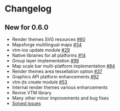 # Changelog

## New for 0.6.0

- Render themes SVG resources [#60](https://github.com/mapsforge/vtm/issues/60)
- Mapsforge multilingual maps [#34](https://github.com/mapsforge/vtm/issues/34)
- vtm-ios update module [#29](https://github.com/mapsforge/vtm/issues/29)
- Native libraries for all platforms [#14](https://github.com/mapsforge/vtm/issues/14)
- Group layer implementation [#99](https://github.com/mapsforge/vtm/issues/99)
- Map scale bar multi-platform implementation [#84](https://github.com/mapsforge/vtm/issues/84)
- Render themes area tessellation option [#37](https://github.com/mapsforge/vtm/issues/37)
- Graphics API platform enhancements [#92](https://github.com/mapsforge/vtm/issues/92)
- vtm-jts create module [#53](https://github.com/mapsforge/vtm/issues/53)
- Internal render themes various enhancements
- Revive VTM library
- Many other minor improvements and bug fixes
- [Solved issues](https://github.com/mapsforge/vtm/issues?q=is%3Aissue+is%3Aclosed+milestone%3A0.6.0)
